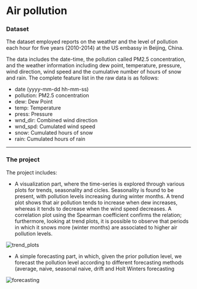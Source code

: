 # Air pollution

### Dataset ###

The dataset employed reports on the weather and the level of pollution each hour for five years (2010-2014) at the US embassy in Beijing, China.

The data includes the date-time, the pollution called PM2.5 concentration, and the weather information including dew point, temperature, pressure, wind direction, wind speed and the cumulative number of hours of snow and rain. The complete feature list in the raw data is as follows:

- date (yyyy-mm-dd hh-mm-ss)
- pollution: PM2.5 concentration
- dew: Dew Point
- temp: Temperature
- press: Pressure
- wnd_dir: Combined wind direction
- wnd_spd: Cumulated wind speed
- snow: Cumulated hours of snow
- rain: Cumulated hours of rain

 ---

 ### The project ###
 
The project includes:
- A visualization part, where the time-series is explored through various plots for trends, seasonality and cicles. Seasonality is found to be present, with pollution levels increasing during winter months. A trend plot shows that air pollution tends to increase when dew increases, whereas it tends to decrease when the wind speed decreases. A correlation plot using the Spearman coefficient confirms the relation; furthermore, looking at trend plots, it is possible to observe that periods in which it snows more (winter months) are associated to higher air pollution levels.

![trend_plots](https://github.com/alessiapetracin/pollution/assets/126952273/60fb37dd-2c18-489a-a4ad-777ffb31f0aa)
 
- A simple forecasting part, in which, given the prior pollution level, we forecast the pollution level according to different forecasting methods (average, naive, seasonal naive, drift and Holt Winters forecasting

![forecasting](https://github.com/alessiapetracin/pollution/assets/126952273/1a600a37-65ac-4254-9402-2d93fa7e2d9a)

